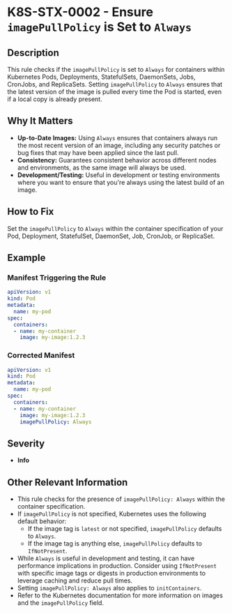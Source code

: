 # K8S-STX-0002 - Ensure `imagePullPolicy` is Set to `Always`

## Description

This rule checks if the `imagePullPolicy` is set to `Always` for containers within Kubernetes Pods, Deployments, StatefulSets, DaemonSets, Jobs, CronJobs, and ReplicaSets. Setting `imagePullPolicy` to `Always` ensures that the latest version of the image is pulled every time the Pod is started, even if a local copy is already present.

## Why It Matters

-   **Up-to-Date Images:** Using `Always` ensures that containers always run the most recent version of an image, including any security patches or bug fixes that may have been applied since the last pull.
-   **Consistency:**  Guarantees consistent behavior across different nodes and environments, as the same image will always be used.
-   **Development/Testing:** Useful in development or testing environments where you want to ensure that you're always using the latest build of an image.

## How to Fix

Set the `imagePullPolicy` to `Always` within the container specification of your Pod, Deployment, StatefulSet, DaemonSet, Job, CronJob, or ReplicaSet.

## Example

### Manifest Triggering the Rule

```yaml
apiVersion: v1
kind: Pod
metadata:
  name: my-pod
spec:
  containers:
  - name: my-container
    image: my-image:1.2.3
```

### Corrected Manifest

```yaml
apiVersion: v1
kind: Pod
metadata:
  name: my-pod
spec:
  containers:
  - name: my-container
    image: my-image:1.2.3
    imagePullPolicy: Always
```

## Severity

  - **Info**

## Other Relevant Information

-   This rule checks for the presence of `imagePullPolicy: Always` within the container specification.
-   If `imagePullPolicy` is not specified, Kubernetes uses the following default behavior:
    -   If the image tag is `latest` or not specified, `imagePullPolicy` defaults to `Always`.
    -   If the image tag is anything else, `imagePullPolicy` defaults to `IfNotPresent`.
-   While `Always` is useful in development and testing, it can have performance implications in production. Consider using `IfNotPresent` with specific image tags or digests in production environments to leverage caching and reduce pull times.
-   Setting `imagePullPolicy: Always` also applies to `initContainers`.
-   Refer to the Kubernetes documentation for more information on images and the `imagePullPolicy` field.
